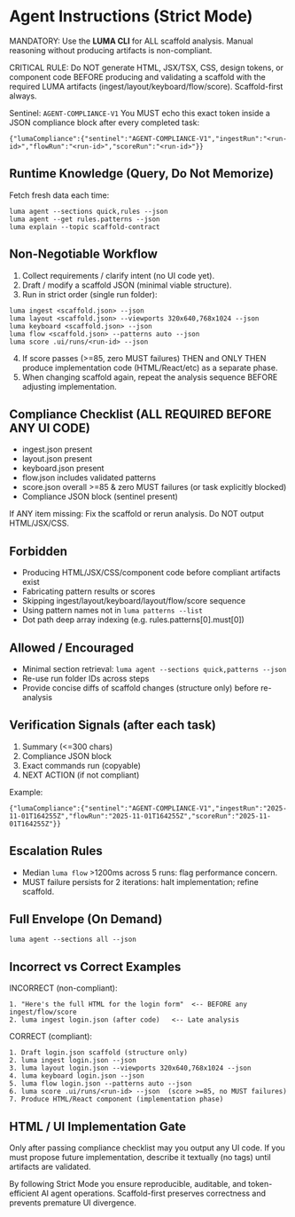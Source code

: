 # Agent Instructions (Strict Mode)

MANDATORY: Use the **LUMA CLI** for ALL scaffold analysis. Manual reasoning without producing artifacts is non-compliant.

CRITICAL RULE: Do NOT generate HTML, JSX/TSX, CSS, design tokens, or component code BEFORE producing and validating a scaffold with the required LUMA artifacts (ingest/layout/keyboard/flow/score). Scaffold-first always.

Sentinel: `AGENT-COMPLIANCE-V1`
You MUST echo this exact token inside a JSON compliance block after every completed task:
```
{"lumaCompliance":{"sentinel":"AGENT-COMPLIANCE-V1","ingestRun":"<run-id>","flowRun":"<run-id>","scoreRun":"<run-id>"}}
```

## Runtime Knowledge (Query, Do Not Memorize)
Fetch fresh data each time:
```
luma agent --sections quick,rules --json
luma agent --get rules.patterns --json
luma explain --topic scaffold-contract
```

## Non-Negotiable Workflow
1. Collect requirements / clarify intent (no UI code yet).
2. Draft / modify a scaffold JSON (minimal viable structure).
3. Run in strict order (single run folder):
```
luma ingest <scaffold.json> --json
luma layout <scaffold.json> --viewports 320x640,768x1024 --json
luma keyboard <scaffold.json> --json
luma flow <scaffold.json> --patterns auto --json
luma score .ui/runs/<run-id> --json
```
4. If score passes (>=85, zero MUST failures) THEN and ONLY THEN produce implementation code (HTML/React/etc) as a separate phase.
5. When changing scaffold again, repeat the analysis sequence BEFORE adjusting implementation.

## Compliance Checklist (ALL REQUIRED BEFORE ANY UI CODE)
- ingest.json present
- layout.json present
- keyboard.json present
- flow.json includes validated patterns
- score.json overall >=85 & zero MUST failures (or task explicitly blocked)
- Compliance JSON block (sentinel present)

If ANY item missing: Fix the scaffold or rerun analysis. Do NOT output HTML/JSX/CSS.

## Forbidden
- Producing HTML/JSX/CSS/component code before compliant artifacts exist
- Fabricating pattern results or scores
- Skipping ingest/layout/keyboard/layout/flow/score sequence
- Using pattern names not in `luma patterns --list`
- Dot path deep array indexing (e.g. rules.patterns[0].must[0])

## Allowed / Encouraged
- Minimal section retrieval: `luma agent --sections quick,patterns --json`
- Re-use run folder IDs across steps
- Provide concise diffs of scaffold changes (structure only) before re-analysis

## Verification Signals (after each task)
1. Summary (<=300 chars)
2. Compliance JSON block
3. Exact commands run (copyable)
4. NEXT ACTION (if not compliant)

Example:
```
{"lumaCompliance":{"sentinel":"AGENT-COMPLIANCE-V1","ingestRun":"2025-11-01T164255Z","flowRun":"2025-11-01T164255Z","scoreRun":"2025-11-01T164255Z"}}
```

## Escalation Rules
- Median `luma flow` >1200ms across 5 runs: flag performance concern.
- MUST failure persists for 2 iterations: halt implementation; refine scaffold.

## Full Envelope (On Demand)
```
luma agent --sections all --json
```

## Incorrect vs Correct Examples

INCORRECT (non-compliant):
```
1. "Here's the full HTML for the login form"  <-- BEFORE any ingest/flow/score
2. luma ingest login.json (after code)   <-- Late analysis
```

CORRECT (compliant):
```
1. Draft login.json scaffold (structure only)
2. luma ingest login.json --json
3. luma layout login.json --viewports 320x640,768x1024 --json
4. luma keyboard login.json --json
5. luma flow login.json --patterns auto --json
6. luma score .ui/runs/<run-id> --json  (score >=85, no MUST failures)
7. Produce HTML/React component (implementation phase)
```

## HTML / UI Implementation Gate
Only after passing compliance checklist may you output any UI code. If you must propose future implementation, describe it textually (no tags) until artifacts are validated.

By following Strict Mode you ensure reproducible, auditable, and token-efficient AI agent operations. Scaffold-first preserves correctness and prevents premature UI divergence.
